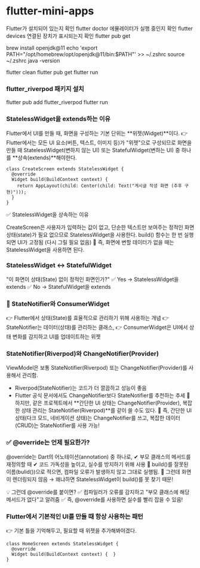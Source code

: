 # flutter-mini-apps

Flutter가 설치되어 있는지 확인
flutter doctor
에뮬레이터가 실행 중인지 확인
flutter devices
연결된 장치가 표시되는지 확인
flutter pub get

brew install openjdk@11
echo 'export PATH="/opt/homebrew/opt/openjdk@11/bin:$PATH"' >> ~/.zshrc
source ~/.zshrc
java -version

flutter clean
flutter pub get
flutter run

### flutter_riverpod 패키지 설치

flutter pub add flutter_riverpod
flutter run

### StatelessWidget을 extends하는 이유

Flutter에서 UI를 만들 때, 화면을 구성하는 기본 단위는 **위젯(Widget)**이다.
👉 Flutter에서는 모든 UI 요소(버튼, 텍스트, 이미지 등)가 "위젯"으로 구성되므로 화면을 만들 때 StatelessWidget(변하지 않는 UI) 또는 StatefulWidget(변하는 UI) 중 하나를 **상속(extends)**해야한다.

```
class CreateScreen extends StatelessWidget {
  @override
  Widget build(BuildContext context) {
    return AppLayout(child: Center(child: Text("게시글 작성 화면 (추후 구현)")));
  }
}
```

✅ StatelessWidget을 상속하는 이유

CreateScreen은 사용자가 입력하는 값이 없고, 단순한 텍스트만 보여주는 정적인 화면
상태(state)가 필요 없으므로 StatelessWidget을 사용한다.
build() 함수는 한 번 실행되면 UI가 고정됨 (다시 그릴 필요 없음)
📌 즉, 화면에 변할 데이터가 없을 때는 StatelessWidget을 사용하면 된다.

### StatelessWidget <-> StatefulWidget

"이 화면이 상태(State) 없이 정적인 화면인가?"
✅ Yes → StatelessWidget을 extends
✅ No → StatefulWidget을 extends

### 🎯 StateNotifier와 ConsumerWidget

👉 Flutter에서 상태(State)를 효율적으로 관리하기 위해 사용하는 개념
👉 StateNotifier는 데이터(상태)를 관리하는 클래스,
👉 ConsumerWidget은 UI에서 상태 변화를 감지하고 UI를 업데이트하는 위젯

### StateNotifier(Riverpod)와 ChangeNotifier(Provider)

ViewModel은 보통 StateNotifier(Riverpod) 또는 ChangeNotifier(Provider)를 사용해서 관리함.

- Riverpod(StateNotifier)는 코드가 더 깔끔하고 성능이 좋음
- Flutter 공식 문서에서도 ChangeNotifier보다 StateNotifier를 추천하는 추세
  📌 하지만, 같은 프로젝트에서 **간단한 UI 상태는 ChangeNotifier(Provider), 복잡한 상태 관리는 StateNotifier(Riverpod)**를 같이 쓸 수도 있다.
  📌 즉, 간단한 UI 상태(다크 모드, 네비게이션 상태)는 ChangeNotifier를 쓰고, 복잡한 데이터(CRUD)는 StateNotifier를 사용 가능!

### ✅ @override는 언제 필요한가?

@override는 Dart의 어노테이션(annotation) 중 하나로,
✔ 부모 클래스의 메서드를 재정의할 때
✔ 코드 가독성을 높이고, 실수를 방지하기 위해 사용
📌 build()를 잘못된 이름(bulid())으로 적으면, 컴파일 오류가 발생하지 않고 그대로 실행됨.
📌 그런데 화면이 렌더링되지 않음 → 왜냐하면 StatelessWidget이 build()를 못 찾기 때문!

💡 그런데 @override를 붙이면?
✅ 컴파일러가 오류를 감지하고 "부모 클래스에 해당 메서드가 없다"고 알려줌
✅ 즉, @override를 사용하면 실수를 빨리 잡을 수 있음!

### Flutter에서 기본적인 UI를 만들 때 항상 사용하는 패턴

👉 기본 틀을 기억해두고, 필요할 때 위젯을 추가해봐야겠다.

```
class HomeScreen extends StatelessWidget {
  @override
  Widget build(BuildContext context) {  }
}
```
